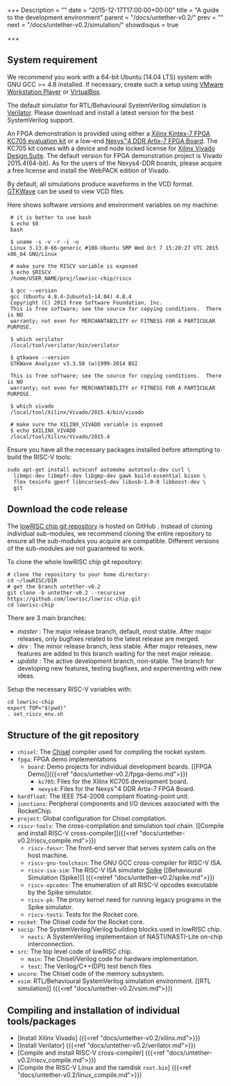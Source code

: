 +++
Description = ""
date = "2015-12-17T17:00:00+00:00"
title = "A guide to the development environment"
parent = "/docs/untether-v0.2/"
prev = ""
next = "/docs/untether-v0.2/simulation/"
showdisqus = true

+++


## System requirement

We recommend you work with a 64-bit Ubuntu (14.04 LTS) system with GNU GCC >= 4.8 installed. If necessary, create such a setup using [VMware Workstation Player](https://www.vmware.com/products/player/) or [VirtualBox](https://www.virtualbox.org/).

The default simulator for RTL/Behavioural SystemVerilog simulation is [Verilator](http://www.veripool.org/wiki/verilator).
Please download and install a latest version for the best SystemVerilog support.

An FPGA demonstration is provided using either a [Xilinx Kintex-7 FPGA KC705 evaluation kit](http://www.xilinx.com/products/boards-and-kits/ek-k7-kc705-g.html) or a low-end [Nexys™4 DDR Artix-7 FPGA Board](http://store.digilentinc.com/nexys-4-ddr-artix-7-fpga-trainer-board-recommended-for-ece-curriculum/). The KC705 kit comes with a device and node locked license for [Xilinx Vivado Design Suite](http://www.xilinx.com/products/design-tools/vivado.html). The default version for FPGA demonstration project is Vivado 2015.4(64-bit). As for the users of the Nexys4-DDR boards, please acquire a free license and install the WebPACK edition of Vivado.

By default, all simulations produce waveforms in the VCD format.  
[GTKWave](http://gtkwave.sourceforge.net/) can be used to view VCD files.

Here shows software versions and environment variables on my machine:

     # it is better to use bash
     $ echo $0
     bash

     $ uname -s -v -r -i -o
     Linux 3.13.0-66-generic #108-Ubuntu SMP Wed Oct 7 15:20:27 UTC 2015 x86_64 GNU/Linux

     # make sure the RISCV variable is exposed
     $ echo $RISCV
     /home/USER_NAME/proj/lowrisc-chip/riscv

     $ gcc --version
     gcc (Ubuntu 4.8.4-2ubuntu1~14.04) 4.8.4
     Copyright (C) 2013 Free Software Foundation, Inc.
     This is free software; see the source for copying conditions.  There is NO
     warranty; not even for MERCHANTABILITY or FITNESS FOR A PARTICULAR PURPOSE.

     $ which verilator
     /local/tool/verilator/bin/verilator

     $ gtkwave --version
     GTKWave Analyzer v3.3.58 (w)1999-2014 BSI

     This is free software; see the source for copying conditions.  There is NO
     warranty; not even for MERCHANTABILITY or FITNESS FOR A PARTICULAR PURPOSE.

     $ which vivado
     /local/tool/Xilinx/Vivado/2015.4/bin/vivado

     # make sure the XILINX_VIVADO variable is exposed
     $ echo $XILINX_VIVADO
     /local/tool/Xilinx/Vivado/2015.4

Ensure you have all the necessary packages installed before attempting
to build the RISC-V tools:

    sudo apt-get install autoconf automake autotools-dev curl \
      libmpc-dev libmpfr-dev libgmp-dev gawk build-essential bison \
      flex texinfo gperf libncurses5-dev libusb-1.0-0 libboost-dev \
      git

## Download the code release

The [lowRISC chip git repository](https://github.com/lowrisc/lowrisc-chip) is 
hosted on GitHub . Instead of cloning individual sub-modules, we recommend
cloning the entire repository to ensure all the sub-modules you
acquire are compatible. Different versions of the sub-modules are not
guaranteed to work.

To clone the whole lowRISC chip git repository:

    # clone the repository to your home directory:
    cd ~/lowRISC/DIR
    # get the branch untether-v0.2
    git clone -b untether-v0.2 --recursive https://github.com/lowrisc/lowrisc-chip.git
    cd lowrisc-chip

There are 3 main branches:

 * *master* : The major release branch, default, most stable. After major releases, only bugfixes related to the latest release are merged.
 * *dev* : The minor release branch, less stable. After major releases, new features are added to this branch waiting for the next major release.
 * *update* : The active development branch, non-stable. The branch for 
 developing new features, testing bugfixes, and experimenting with new ideas.

Setup the necessary RISC-V variables with:

    cd lowrisc-chip
    export TOP="$(pwd)"
    . set_riscv_env.sh

<a name="gitstruct"></a>
## Structure of the git repository

 * `chisel`: The [Chisel](https://chisel.eecs.berkeley.edu/) compiler used for 
 compiling the rocket system.
 * `fpga`: FPGA demo implementations
   * `board`: Demo projects for individual development boards. [[FPGA 
     Demo]]({{<ref "docs/untether-v0.2/fpga-demo.md">}})
     * `kc705`: Files for the Xilinx KC705 development board.
     * `nexys4`: Files for the Nexys™4 DDR Artix-7 FPGA Board.
 * `hardfloat`: The IEEE 754-2008 compliant floating-point unit.
 * `junctions`: Peripheral components and I/O devices associated with the RocketChip.
 * `project`: Global configuration for Chisel compilation.
 * `riscv-tools`: The cross-compilation and simulation tool chain. [[Compile and install RISC-V cross-compiler]]({{<ref "docs/untether-v0.2/riscv_compile.md">}})
   * `riscv-fesvr`: The front-end server that serves system calls on the host machine.
   * `riscv-gnu-toolchain`: The GNU GCC cross-compiler for RISC-V ISA.
   * `riscv-isa-sim`: The RISC-V ISA simulator [Spike](https://github.com/riscv/riscv-isa-sim#risc-v-isa-simulator) [[Behavioural Simulation (Spike)]] ({{<relref "docs/untether-v0.2/spike.md">}})
   * `riscv-opcodes`: The enumeration of all RISC-V opcodes executable by the Spike simulator.
   * `riscv-pk`: The proxy kernel need for running legacy programs in the Spike simulator.
   * `riscv-tests`: Tests for the Rocket core.
 * `rocket`: The Chisel code for the Rocket core.
 * `socip`: The SystemVerilog/Verilog building blocks used in lowRISC chip.
   * `nasti`: A SystemVerilog implementaion of NASTI/NASTI-Lite on-chip interconnection.
 * `src`: The top level code of lowRISC chip.
   * `main`: The Chisel/Verilog code for hardware implementation.
   * `test`: The Verilog/C++(DPI) test bench files
 * `uncore`: The Chisel code of the memory subsystem.
 * `vsim`: RTL/Behavioural SystemVerilog simulation environment. [[RTL simulation]] ({{<ref "docs/untether-v0.2/vsim.md">}})

## Compiling and installation of individual tools/packages

 * [Install Xilinx Vivado] ({{<ref "docs/untether-v0.2/xilinx.md">}})
 * [Install Verilator] ({{<ref "docs/untether-v0.2/verilator.md">}})
 * [Compile and install RISC-V cross-compiler] ({{<ref "docs/untether-v0.2/riscv_compile.md">}})
 * [Compile the RISC-V Linux and the ramdisk `root.bin`] ({{<ref "docs/untether-v0.2/linux_compile.md">}})

